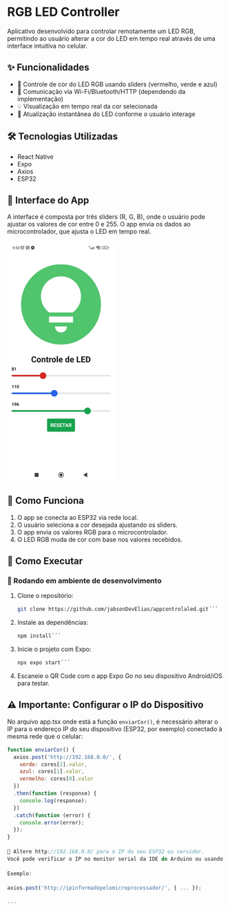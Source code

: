 # RGB LED Controller

Aplicativo desenvolvido para controlar remotamente um LED RGB, permitindo ao usuário alterar a cor do LED em tempo real através de uma interface intuitiva no celular.

## ✨ Funcionalidades

- 🎨 Controle de cor do LED RGB usando sliders (vermelho, verde e azul)
- 📡 Comunicação via Wi-Fi/Bluetooth/HTTP (dependendo da implementação)
- 💡 Visualização em tempo real da cor selecionada
- 🔄 Atualização instantânea do LED conforme o usuário interage

## 🛠️ Tecnologias Utilizadas

- React Native
- Expo
- Axios
- ESP32

## 📱 Interface do App

A interface é composta por três sliders (R, G, B), onde o usuário pode ajustar os valores de cor entre 0 e 255. O app envia os dados ao microcontrolador, que ajusta o LED em tempo real.

<img src="galeria/01.jpeg" alt="Interface do App" width="250" style="border-radius:10px"/>


## 📡 Como Funciona

1. O app se conecta ao ESP32 via rede local.
2. O usuário seleciona a cor desejada ajustando os sliders.
3. O app envia os valores RGB para o microcontrolador.
4. O LED RGB muda de cor com base nos valores recebidos.

## 🚀 Como Executar

### 🔧 Rodando em ambiente de desenvolvimento

1. Clone o repositório:
   ```bash
   git clone https://github.com/jabsonDevElias/appcontrolaled.git´´´
2. Instale as dependências:
   ```bash
   npm install´´´
3. Inicie o projeto com Expo:
   ```bash
   npx expo start´´´

4. Escaneie o QR Code com o app Expo Go no seu dispositivo Android/iOS para testar.

## ⚠️ Importante: Configurar o IP do Dispositivo

No arquivo app.tsx onde está a função `enviarCor()`, é necessário alterar o IP para o endereço IP do seu dispositivo (ESP32, por exemplo) conectado à mesma rede que o celular:

```js
function enviarCor() {
  axios.post('http://192.168.0.0/', {
    verde: cores[2].valor,
    azul: cores[1].valor,
    vermelho: cores[0].valor
  })
  .then(function (response) {
    console.log(response);
  })
  .catch(function (error) {
    console.error(error);
  });
}

🔁 Altere http://192.168.0.0/ para o IP do seu ESP32 ou servidor.
Você pode verificar o IP no monitor serial da IDE do Arduino ou usando ferramentas como o Fing no celular.

Exemplo:

axios.post('http://ipinformadopelomicroprocessador/', { ... });

---











